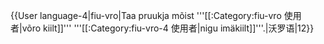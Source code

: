 {{User language-4|fiu-vro|Taa pruukja mõist '''[[:Category:fiu-vro 使用者|võro kiilt]]''' '''[[:Category:fiu-vro-4 使用者|nigu imäkiilt]]'''.|沃罗语|12}}<noinclude>
</noinclude>